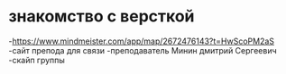 # знакомство с версткой
-https://www.mindmeister.com/app/map/2672476143?t=HwScoPM2aS
-сайт препода для связи
-преподаватель Минин дмитрий Сергеевич
-скайп группы
